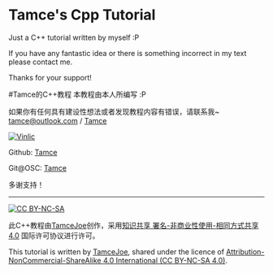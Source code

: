 # Tamce's Cpp Tutorial
 Just a C++ tutorial written by myself :P
 
 If you have any fantastic idea or there is something incorrect in my text please contact me.
 
 Thanks for your support!

#Tamce的C++教程
 本教程由本人所编写 :P
 
 如果你有任何具有建设性想法或者发现教程内容有错误，请联系我~
 <tamce@outlook.com> / [Tamce](http://www.tamce.cn/)
 
 [![Vinlic](http://cdn.sinacloud.net/tamce-cdn/vinlic_logo.png)](http://www.vinlic.com/)
 
 Github: [Tamce](https://www.github.com/tamce)
 
 Git@OSC: [Tamce](https://git.oschina.net/tamce)
 
 多谢支持！


---


[![CC BY-NC-SA](http://cdn.sinacloud.net/tamce-cdn/by-nc-sa.png)](http://creativecommons.org/licenses/by-nc-sa/4.0/)

 此C++教程由[TamceJoe](http://www.tamce.cn/)创作，采用[知识共享 署名-非商业性使用-相同方式共享 4.0](http://creativecommons.org/licenses/by-nc-sa/4.0/) 国际许可协议进行许可。

 This tutorial is written by [TamceJoe](http://www.tamce.cn), shared under the licence of [Attribution-NonCommercial-ShareAlike 4.0 International (CC BY-NC-SA 4.0)](http://creativecommons.org/licenses/by-nc-sa/4.0/).
